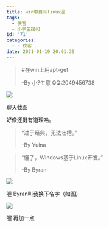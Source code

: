 ```yaml
---
title: win中自有linux屋
tags:
  - 侠客
  - 小学生提问
id: '71'
categories:
  - - 侠客
date: 2021-01-19 20:01:39
---
```


> #在win上用apt-get
> 
> \-By 小?生意 QQ:2049456738

![](http://watchlezi.tk/wp-content/uploads/2021/01/6ab99a480c7fa3d79150883188532616055.jpg)

聊天截图

好像还挺有道理哈。

> “过于经典，无法吐槽。”
> 
> \-By Yuina

> “懂了，Windows基于Linux开发。”
> 
> \-By Byran

![](http://watchlezi.tk/wp-content/uploads/2021/01/img20210119200837903690717127907143.jpg)

喔 Byran叫我换下名字（如图）

![](http://watchlezi.tk/wp-content/uploads/2021/01/img202101192009576302501452096421564.jpg)

喔 再加一点